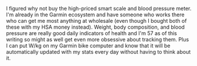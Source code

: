 I figured why not buy the high-priced smart scale and blood pressure meter. I'm already in the Garmin ecosystem and have someone who works there who can get me most anything at wholesale (even though I bought both of these with my HSA money instead). Weight, body composition, and blood pressure are really good daily indicators of health and I'm 57 as of this writing so might as well get even more obsessive about tracking them. Plus I can put W/kg on my Garmin bike computer and know that it will be automatically updated with my stats every day without having to think about it.